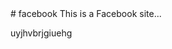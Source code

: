 <!doctype html>
<html>
  <head>
    <meta name="viewport" content="width=device-width">
  </head>
  <body># facebook
This is a Facebook site...
<p>
  uyjhvbrjgiuehg</p>
  </body>

